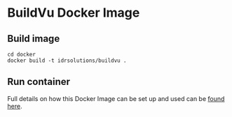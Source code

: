 # BuildVu Docker Image

## Build image
```
cd docker
docker build -t idrsolutions/buildvu . 
```

## Run container
Full details on how this Docker Image can be set up and used can be [found here](https://support.idrsolutions.com/buildvu/tutorials/cloud/docker/deploy-buildvu-on-docker).
